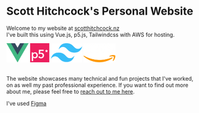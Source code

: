 # Scott Hitchcock's Personal Website

Welcome to my website at [scotthitchcock.nz](https://scotthitchcock.nz/)\
I've built this using Vue.js, p5.js, Tailwindcss with AWS for hosting.

<img src="./src//assets//buildToolsLogos//vuejs.png" height="50" />
<img src="./src//assets//buildToolsLogos//p5js.png" height="50" />
<img src="./src//assets//buildToolsLogos//tailwindcss.png" height="50" />
<img src="./src//assets//buildToolsLogos//aws-white.png" height="50" />

<br />
<br />

The website showcases many technical and fun projects that I've worked, on as well my past professional experience. If you want to find out more about me, please feel free to [reach out to me here](https://scotthitchcock.nz/contact).


I've used 
[Figma](https://www.figma.com/file/K5hlheUxWCoPhtrW6ssWek/S-Hitchcock-Wesbite)
